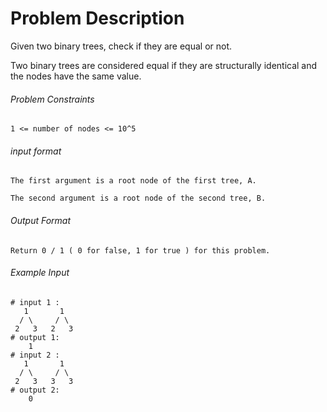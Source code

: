 # Problem Description

Given two binary trees, check if they are equal or not.

Two binary trees are considered equal if they are structurally identical and the nodes have the same value.

###### Problem Constraints

```
1 <= number of nodes <= 10^5
```

###### input format

``` 
The first argument is a root node of the first tree, A.

The second argument is a root node of the second tree, B.
```

###### Output Format

```
Return 0 / 1 ( 0 for false, 1 for true ) for this problem.
```

###### Example Input

```
# input 1 : 
   1       1
  / \     / \
 2   3   2   3
# output 1: 
    1
# input 2 : 
   1       1
  / \     / \
 2   3   3   3    
# output 2: 
    0
```
